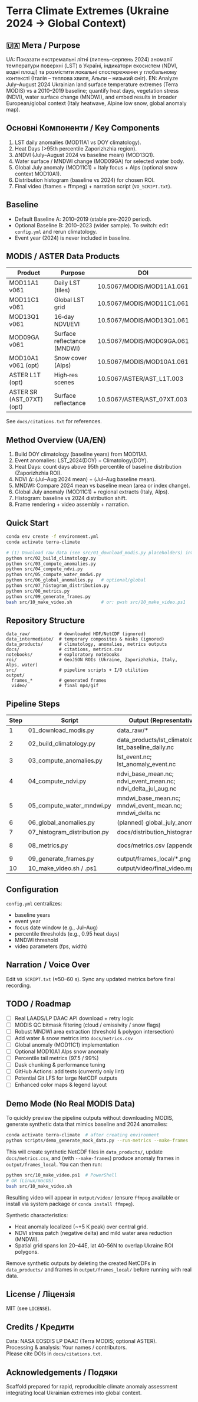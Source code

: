 # Terra Climate Extremes (Ukraine 2024 → Global Context)

## 🇺🇦 Мета / Purpose
UA: Показати екстремальні літні (липень–серпень 2024) аномалії температури поверхні (LST) в Україні, індикатори екосистем (NDVI, водні площі) та розмістити локальні спостереження у глобальному контексті (Італія – теплова хвиля, Альпи – низький сніг).
EN: Analyze July–August 2024 Ukrainian land surface temperature extremes (Terra MODIS) vs a 2010–2019 baseline; quantify heat days, vegetation stress (NDVI), water surface change (MNDWI), and embed results in broader European/global context (Italy heatwave, Alpine low snow, global anomaly map).

## Основні Компоненти / Key Components
1. LST daily anomalies (MOD11A1 vs DOY climatology).
2. Heat Days (>95th percentile Zaporizhzhia region).
3. ΔNDVI (July–August 2024 vs baseline mean) (MOD13Q1).
4. Water surface / MNDWI change (MOD09GA) for selected water body.
5. Global July anomaly (MOD11C1) + Italy focus + Alps (optional snow context MOD10A1).
6. Distribution histogram (baseline vs 2024) for chosen ROI.
7. Final video (frames + ffmpeg) + narration script (`VO_SCRIPT.txt`).

## Baseline
- Default Baseline A: 2010–2019 (stable pre-2020 period).
- Optional Baseline B: 2010–2023 (wider sample). To switch: edit `config.yml` and rerun climatology.
- Event year (2024) is never included in baseline.

## MODIS / ASTER Data Products
| Product | Purpose | DOI |
|---------|---------|-----|
| MOD11A1 v061 | Daily LST (tiles) | 10.5067/MODIS/MOD11A1.061 |
| MOD11C1 v061 | Global LST grid | 10.5067/MODIS/MOD11C1.061 |
| MOD13Q1 v061 | 16‑day NDVI/EVI | 10.5067/MODIS/MOD13Q1.061 |
| MOD09GA v061 | Surface reflectance (MNDWI) | 10.5067/MODIS/MOD09GA.061 |
| MOD10A1 v061 (opt) | Snow cover (Alps) | 10.5067/MODIS/MOD10A1.061 |
| ASTER L1T (opt) | High‑res scenes | 10.5067/ASTER/AST_L1T.003 |
| ASTER SR (AST_07XT) (opt) | Surface reflectance | 10.5067/ASTER/AST_07XT.003 |

See `docs/citations.txt` for references.

## Method Overview (UA/EN)
1. Build DOY climatology (baseline years) from MOD11A1.
2. Event anomalies: LST_2024(DOY) − Climatology(DOY).
3. Heat Days: count days above 95th percentile of baseline distribution (Zaporizhzhia ROI).
4. NDVI Δ: (Jul–Aug 2024 mean) − (Jul–Aug baseline mean).
5. MNDWI: Compare 2024 mean vs baseline mean (area or index change).
6. Global July anomaly (MOD11C1) + regional extracts (Italy, Alps).
7. Histogram: baseline vs 2024 distribution shift.
8. Frame rendering + video assembly + narration.

## Quick Start
```bash
conda env create -f environment.yml
conda activate terra-climate

# (1) Download raw data (see src/01_download_modis.py placeholders) into data_raw/
python src/02_build_climatology.py
python src/03_compute_anomalies.py
python src/04_compute_ndvi.py
python src/05_compute_water_mndwi.py
python src/06_global_anomalies.py   # optional/global
python src/07_histogram_distribution.py
python src/08_metrics.py
python src/09_generate_frames.py
bash src/10_make_video.sh           # or: pwsh src/10_make_video.ps1
```

## Repository Structure
```
data_raw/           # downloaded HDF/NetCDF (ignored)
data_intermediate/  # temporary composites & masks (ignored)
data_products/      # climatology, anomalies, metrics outputs
docs/               # citations, metrics.csv
notebooks/          # exploratory notebooks
roi/                # GeoJSON ROIs (Ukraine, Zaporizhzhia, Italy, Alps, water)
src/                # pipeline scripts + I/O utilities
output/
  frames_*          # generated frames
  video/            # final mp4/gif
```

## Pipeline Steps
| Step | Script | Output (Representative) | Status |
|------|--------|-------------------------|--------|
| 1 | 01_download_modis.py | data_raw/* | Placeholder/manual |
| 2 | 02_build_climatology.py | data_products/lst_climatology.nc; lst_baseline_daily.nc | Active |
| 3 | 03_compute_anomalies.py | lst_event.nc; lst_anomaly_event.nc | Active |
| 4 | 04_compute_ndvi.py | ndvi_base_mean.nc; ndvi_event_mean.nc; ndvi_delta_jul_aug.nc | Active |
| 5 | 05_compute_water_mndwi.py | mndwi_base_mean.nc; mndwi_event_mean.nc; mndwi_delta.nc | Active (needs QA) |
| 6 | 06_global_anomalies.py | (planned) global_july_anomaly.nc | Placeholder |
| 7 | 07_histogram_distribution.py | docs/distribution_histogram.csv | Active (limited) |
| 8 | 08_metrics.py | docs/metrics.csv (appended) | Partial (more metrics TBD) |
| 9 | 09_generate_frames.py | output/frames_local/*.png | Active |
| 10 | 10_make_video.sh / .ps1 | output/video/final_video.mp4 | Active |

## Configuration
`config.yml` centralizes:
- baseline years
- event year
- focus date window (e.g., Jul–Aug)
- percentile thresholds (e.g., 0.95 heat days)
- MNDWI threshold
- video parameters (fps, width)

## Narration / Voice Over
Edit `VO_SCRIPT.txt` (≈50–60 s). Sync any updated metrics before final recording.

## TODO / Roadmap
- [ ] Real LAADS/LP DAAC API download + retry logic
- [ ] MODIS QC bitmask filtering (cloud / emissivity / snow flags)
- [ ] Robust MNDWI area extraction (threshold & polygon intersection)
- [ ] Add water & snow metrics into `docs/metrics.csv`
- [ ] Global anomaly (MOD11C1) implementation
- [ ] Optional MOD10A1 Alps snow anomaly
- [ ] Percentile tail metrics (97.5 / 99%)
- [ ] Dask chunking & performance tuning
- [ ] GitHub Actions: add tests (currently only lint)
- [ ] Potential Git LFS for large NetCDF outputs
- [ ] Enhanced color maps & legend layout

## Demo Mode (No Real MODIS Data)
To quickly preview the pipeline outputs without downloading MODIS, generate synthetic data that mimics baseline and 2024 anomalies:

```bash
conda activate terra-climate  # after creating environment
python scripts/demo_generate_mock_data.py --run-metrics --make-frames
```

This will create synthetic NetCDF files in `data_products/`, update `docs/metrics.csv`, and (with `--make-frames`) produce anomaly frames in `output/frames_local`. You can then run:

```bash
python src/10_make_video.ps1  # PowerShell
# OR (Linux/macOS)
bash src/10_make_video.sh
```

Resulting video will appear in `output/video/` (ensure `ffmpeg` available or install via system package or `conda install ffmpeg`).

Synthetic characteristics:
- Heat anomaly localized (~+5 K peak) over central grid.
- NDVI stress patch (negative delta) and mild water area reduction (MNDWI).
- Spatial grid spans lon 20–44E, lat 40–56N to overlap Ukraine ROI polygons.

Remove synthetic outputs by deleting the created NetCDFs in `data_products/` and frames in `output/frames_local/` before running with real data.

## License / Ліцензія
MIT (see `LICENSE`).

## Credits / Кредити
Data: NASA EOSDIS LP DAAC (Terra MODIS; optional ASTER).  
Processing & analysis: Your names / contributors.  
Please cite DOIs in `docs/citations.txt`.

## Acknowledgements / Подяки
Scaffold prepared for rapid, reproducible climate anomaly assessment integrating local Ukrainian extremes into global context.
